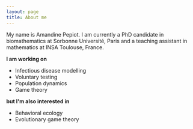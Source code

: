 ```yaml
---
layout: page
title: About me
---
```


My name is Amandine Pepiot. I am currently a PhD candidate in biomathematics at Sorbonne Université, Paris and a teaching assistant in mathematics at INSA Toulouse, France.

**I am working on**
- Infectious disease modelling
- Voluntary testing
- Population dynamics
- Game theory

**but I'm also interested in**
- Behavioral ecology
- Evolutionary game theory


